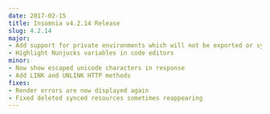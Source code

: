 ```yaml
---
date: 2017-02-15
title: Insomnia v4.2.14 Release
slug: 4.2.14
major:
- Add support for private environments which will not be exported or synced
- Highlight Nunjucks variables in code editors
minor:
- Now show escaped unicode characters in response
- Add LINK and UNLINK HTTP methods
fixes:
- Render errors are now displayed again
- Fixed deleted synced resources sometimes reappearing
---
```


